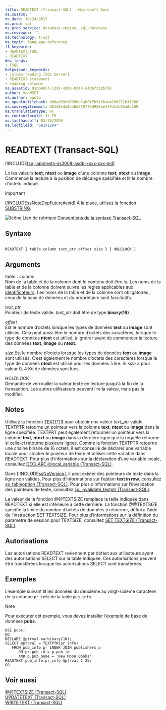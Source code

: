 ```yaml
---
title: READTEXT (Transact-SQL) | Microsoft Docs
ms.custom: ''
ms.date: 10/24/2017
ms.prod: sql
ms.prod_service: database-engine, sql-database
ms.reviewer: ''
ms.technology: t-sql
ms.topic: language-reference
f1_keywords:
- READTEXT_TSQL
- READTEXT
dev_langs:
- TSQL
helpviewer_keywords:
- column reading [SQL Server]
- READTEXT statement
- reading columns
ms.assetid: 91b69853-1381-4306-8343-afdb73105738
author: VanMSFT
ms.author: vanto
ms.openlocfilehash: dd8ad58e96956e1ab0f7b542bab4168272b3f968
ms.sourcegitcommit: 58158eda0aa0d7f87f9d958ae349a14c0ba8a209
ms.translationtype: HT
ms.contentlocale: fr-FR
ms.lasthandoff: 03/30/2020
ms.locfileid: "68141294"
---
```

# <a name="readtext-transact-sql"></a>READTEXT (Transact-SQL)
[!INCLUDE[tsql-appliesto-ss2008-asdb-xxxx-xxx-md](../../includes/tsql-appliesto-ss2008-asdb-xxxx-xxx-md.md)]

Lit les valeurs **text**, **ntext** ou **image** d’une colonne **text**, **ntext** ou **image**. Commence la lecture à la position de décalage spécifiée et lit le nombre d’octets indiqué.  
  
> [!IMPORTANT]  
>  [!INCLUDE[ssNoteDepFutureAvoid](../../includes/ssnotedepfutureavoid-md.md)] À la place, utilisez la fonction [SUBSTRING](../../t-sql/functions/substring-transact-sql.md).  
  
![Icône Lien de rubrique](../../database-engine/configure-windows/media/topic-link.gif "Icône du lien de rubrique") [Conventions de la syntaxe Transact-SQL](../../t-sql/language-elements/transact-sql-syntax-conventions-transact-sql.md)  
  
## <a name="syntax"></a>Syntaxe  
  
```  
  
READTEXT { table.column text_ptr offset size } [ HOLDLOCK ]  
```  
  
## <a name="arguments"></a>Arguments  
_table_ **.** _column_  
Nom de la table et de la colonne dont le contenu doit être lu. Les noms de la table et de la colonne doivent suivre les règles applicables aux [identificateurs](../../relational-databases/databases/database-identifiers.md). Les noms de la table et de la colonne sont obligatoires ; ceux de la base de données et du propriétaire sont facultatifs.  
  
_text\_ptr_  
Pointeur de texte valide. _text\_ptr_ doit être de type **binary(16)** .  
  
_offset_  
Est le nombre d’octets lorsque les types de données **text** ou **image** sont utilisés. Cela peut aussi être le nombre d’octets des caractères, lorsque le type de données **ntext** est utilisé, à ignorer avant de commencer la lecture des données **text**, **image** ou **ntext**.  
  
_size_ Est le nombre d’octets lorsque les types de données **text** ou **image** sont utilisés. C’est également le nombre d’octets des caractères lorsque le type de données **ntext** est utilisé pour les données à lire. Si _size_ a pour valeur 0, 4 Ko de données sont lues.  
  
HOLDLOCK  
Demande de verrouiller la valeur texte en lecture jusqu'à la fin de la transaction. Les autres utilisateurs peuvent lire la valeur, mais pas la modifier.  
  
## <a name="remarks"></a>Notes  
Utilisez la fonction [TEXTPTR](../../t-sql/functions/text-and-image-functions-textptr-transact-sql.md) pour obtenir une valeur _text\_ptr_ valide. TEXTPTR retourne un pointeur vers la colonne **text**, **ntext** ou **image** dans la ligne spécifiée. TEXTPRT peut également retourner un pointeur vers la colonne **text**, **ntext** ou **image** dans la dernière ligne que la requête retourne si celle-ci retourne plusieurs lignes. Comme la fonction TEXTPTR retourne une chaîne binaire de 16 octets, il est conseillé de déclarer une variable locale pour stocker le pointeur de texte et utiliser cette variable dans READTEXT. Pour plus d’informations sur la déclaration d’une variable locale, consultez [DECLARE @local_variable &#40;Transact-SQL&#41;](../../t-sql/language-elements/declare-local-variable-transact-sql.md).  
  
Dans [!INCLUDE[ssNoVersion](../../includes/ssnoversion-md.md)], il peut exister des pointeurs de texte dans la ligne non valides. Pour plus d’informations sur l’option **text in row**, consultez [sp_tableoption &#40;Transact-SQL&#41;](../../relational-databases/system-stored-procedures/sp-tableoption-transact-sql.md). Pour plus d’informations sur l’invalidation des pointeurs de texte, consultez [sp_invalidate_textptr &#40;Transact-SQL&#41;](../../relational-databases/system-stored-procedures/sp-invalidate-textptr-transact-sql.md).  
  
La valeur de la fonction @@TEXTSIZE remplace la taille indiquée dans READTEXT si elle est inférieure à cette dernière. La fonction @@TEXTSIZE spécifie la limite du nombre d’octets de données à retourner, défini à l’aide de l’instruction SET TEXTSIZE. Pour plus d’informations sur la définition du paramètre de session pour TEXTSIZE, consultez [SET TEXTSIZE &#40;Transact-SQL&#41;](../../t-sql/statements/set-textsize-transact-sql.md).  
  
## <a name="permissions"></a>Autorisations  
Les autorisations READTEXT reviennent par défaut aux utilisateurs ayant des autorisations SELECT sur la table indiquée. Ces autorisations peuvent être transférées lorsque les autorisations SELECT sont transférées.  
  
## <a name="examples"></a>Exemples  
L’exemple suivant lit les données du deuxième au vingt-sixième caractère de la colonne `pr_info` de la table `pub_info`.  
  
> [!NOTE]  
>  Pour exécuter cet exemple, vous devez installer l’exemple de base de données **pubs**.  
  
```  
USE pubs;  
GO  
DECLARE @ptrval varbinary(16);  
SELECT @ptrval = TEXTPTR(pr_info)   
   FROM pub_info pr INNER JOIN publishers p  
      ON pr.pub_id = p.pub_id   
      AND p.pub_name = 'New Moon Books'  
READTEXT pub_info.pr_info @ptrval 1 25;  
GO  
```  
  
## <a name="see-also"></a>Voir aussi  
[@@TEXTSIZE &#40;Transact-SQL&#41;](../../t-sql/functions/textsize-transact-sql.md)   
[UPDATETEXT &#40;Transact-SQL&#41;](../../t-sql/queries/updatetext-transact-sql.md)   
[WRITETEXT &#40;Transact-SQL&#41;](../../t-sql/queries/writetext-transact-sql.md)  
  
  
